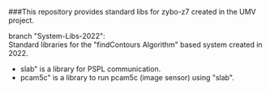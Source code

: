 ###This repository provides standard libs for zybo-z7 created in the UMV project.

branch "System-Libs-2022": <br>
Standard libraries for the "findContours Algorithm" based system created in 2022.<br>
* slab" is a library for PSPL communication.<br>
* pcam5c" is a library to run pcam5c (image sensor) using "slab".<br>
